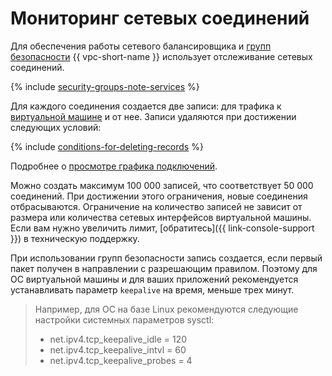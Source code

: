 # Мониторинг сетевых соединений

Для обеспечения работы сетевого балансировщика и [групп безопасности](security-groups.md) {{ vpc-short-name }} использует отслеживание сетевых соединений.

{% include [security-groups-note-services](../../_includes/vpc/security-groups-note-services.md) %}

Для каждого соединения создается две записи: для трафика к [виртуальной машине](../../glossary/vm.md) и от нее. Записи удаляются при достижении следующих условий:

{% include [conditions-for-deleting-records](../../_includes/vpc/conditions-for-deleting-records.md) %}

Подробнее о [просмотре графика подключений](../operations/connections-view.md).

Можно создать максимум 100 000 записей, что соответствует 50 000 соединений. При достижении этого ограничения, новые соединения отбрасываются. Ограничение на количество записей не зависит от размера или количества сетевых интерфейсов виртуальной машины. Если вам нужно увеличить лимит, [обратитесь]({{ link-console-support }}) в техническую поддержку.

При использовании групп безопасности запись создается, если первый пакет получен в направлении с разрешающим правилом. Поэтому для ОС виртуальной машины и для ваших приложений рекомендуется устанавливать параметр `keepalive` на время, меньше трех минут.

>Например, для ОС на базе Linux рекомендуются следующие настройки системных параметров sysctl:
>* net.ipv4.tcp_keepalive_idle = 120
>* net.ipv4.tcp_keepalive_intvl = 60
>* net.ipv4.tcp_keepalive_probes = 4
